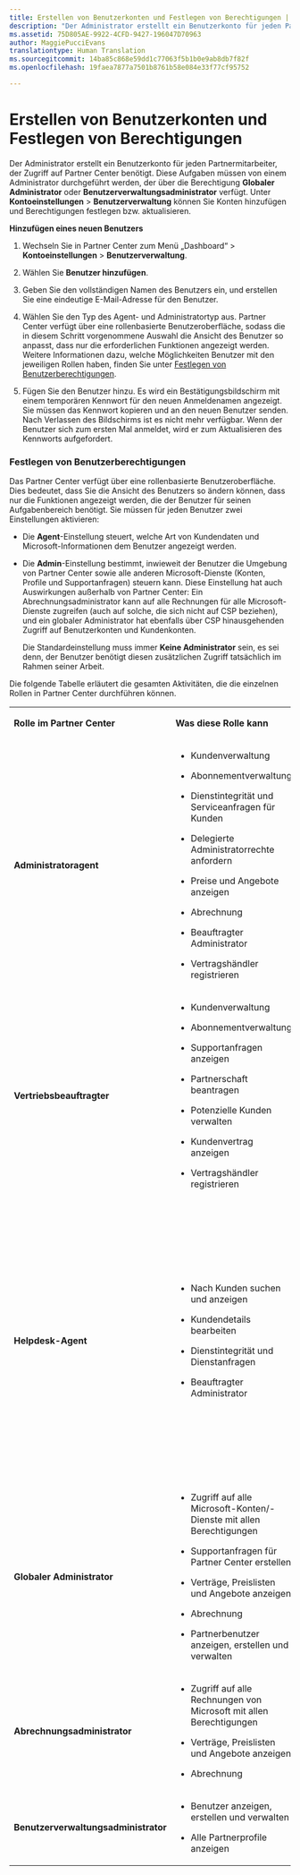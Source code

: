 ```yaml
---
title: Erstellen von Benutzerkonten und Festlegen von Berechtigungen | Partner Center
description: "Der Administrator erstellt ein Benutzerkonto für jeden Partnermitarbeiter, der Zugriff auf Partner Center benötigt."
ms.assetid: 75D805AE-9922-4CFD-9427-196047D70963
author: MaggiePucciEvans
translationtype: Human Translation
ms.sourcegitcommit: 14ba85c868e59dd1c77063f5b1b0e9ab8db7f82f
ms.openlocfilehash: 19faea7877a7501b8761b58e084e33f77cf95752

---
```


# Erstellen von Benutzerkonten und Festlegen von Berechtigungen


Der Administrator erstellt ein Benutzerkonto für jeden Partnermitarbeiter, der Zugriff auf Partner Center benötigt. Diese Aufgaben müssen von einem Administrator durchgeführt werden, der über die Berechtigung **Globaler Administrator** oder **Benutzerverwaltungsadministrator** verfügt. Unter **Kontoeinstellungen** &gt; **Benutzerverwaltung** können Sie Konten hinzufügen und Berechtigungen festlegen bzw. aktualisieren.

**Hinzufügen eines neuen Benutzers**

1.  Wechseln Sie in Partner Center zum Menü „Dashboard“ &gt; **Kontoeinstellungen** &gt; **Benutzerverwaltung**.
2.  Wählen Sie **Benutzer hinzufügen**.

3.  Geben Sie den vollständigen Namen des Benutzers ein, und erstellen Sie eine eindeutige E-Mail-Adresse für den Benutzer.

4.  Wählen Sie den Typ des Agent- und Administratortyp aus. Partner Center verfügt über eine rollenbasierte Benutzeroberfläche, sodass die in diesem Schritt vorgenommene Auswahl die Ansicht des Benutzer so anpasst, dass nur die erforderlichen Funktionen angezeigt werden. Weitere Informationen dazu, welche Möglichkeiten Benutzer mit den jeweiligen Rollen haben, finden Sie unter [Festlegen von Benutzerberechtigungen](#setuserpermissions).

5.  Fügen Sie den Benutzer hinzu. Es wird ein Bestätigungsbildschirm mit einem temporären Kennwort für den neuen Anmeldenamen angezeigt. Sie müssen das Kennwort kopieren und an den neuen Benutzer senden. Nach Verlassen des Bildschirms ist es nicht mehr verfügbar. Wenn der Benutzer sich zum ersten Mal anmeldet, wird er zum Aktualisieren des Kennworts aufgefordert.

### <a href="" id="setuserpermissions"></a>Festlegen von Benutzerberechtigungen

Das Partner Center verfügt über eine rollenbasierte Benutzeroberfläche. Dies bedeutet, dass Sie die Ansicht des Benutzers so ändern können, dass nur die Funktionen angezeigt werden, die der Benutzer für seinen Aufgabenbereich benötigt. Sie müssen für jeden Benutzer zwei Einstellungen aktivieren:

-   Die **Agent**-Einstellung steuert, welche Art von Kundendaten und Microsoft-Informationen dem Benutzer angezeigt werden.

-   Die **Admin**-Einstellung bestimmt, inwieweit der Benutzer die Umgebung von Partner Center sowie alle anderen Microsoft-Dienste (Konten, Profile und Supportanfragen) steuern kann. Diese Einstellung hat auch Auswirkungen außerhalb von Partner Center: Ein Abrechnungsadministrator kann auf alle Rechnungen für alle Microsoft-Dienste zugreifen (auch auf solche, die sich nicht auf CSP beziehen), und ein globaler Administrator hat ebenfalls über CSP hinausgehenden Zugriff auf Benutzerkonten und Kundenkonten.

    Die Standardeinstellung muss immer **Keine Administrator** sein, es sei denn, der Benutzer benötigt diesen zusätzlichen Zugriff tatsächlich im Rahmen seiner Arbeit.

Die folgende Tabelle erläutert die gesamten Aktivitäten, die die einzelnen Rollen in Partner Center durchführen können.

<table>
<colgroup>
<col width="33%" />
<col width="33%" />
<col width="33%" />
</colgroup>
<tbody>
<tr class="odd">
<td><p><strong>Rolle im Partner Center</strong></p></td>
<td><p><strong>Was diese Rolle kann</strong></p></td>
<td><p><strong>Was diese Rolle nicht kann</strong></p></td>
</tr>
<tr class="even">
<td><p><strong>Administratoragent</strong></p></td>
<td><ul>
<li><p>Kundenverwaltung</p></li>
<li><p>Abonnementverwaltung</p></li>
<li><p>Dienstintegrität und Serviceanfragen für Kunden</p></li>
<li><p>Delegierte Administratorrechte anfordern</p></li>
<li><p>Preise und Angebote anzeigen</p></li>
<li><p>Abrechnung</p></li>
<li><p>Beauftragter Administrator</p></li>
<li><p>Vertragshändler registrieren</p></li>
</ul></td>
<td><ul>
<li><p>Benutzerverwaltung</p></li>
<li><p>Serviceanfragen für Partner Center</p></li>
</ul></td>
</tr>
<tr class="odd">
<td><p><strong>Vertriebsbeauftragter</strong></p></td>
<td><ul>
<li><p>Kundenverwaltung</p></li>
<li><p>Abonnementverwaltung</p></li>
<li><p>Supportanfragen anzeigen</p></li>
<li><p>Partnerschaft beantragen</p></li>
<li><p>Potenzielle Kunden verwalten</p></li>
<li><p>Kundenvertrag anzeigen</p></li>
<li><p>Vertragshändler registrieren</p></li>
</ul></td>
<td><ul>
<li><p>Supportanfragen für Dienste oder Partner Center erstellen</p></li>
<li><p>Supportanfragen lösen</p></li>
<li><p>Dienstintegrität anzeigen</p></li>
<li><p>Preise und Angebote anzeigen</p></li>
<li><p>Abrechnung</p></li>
<li><p>Beauftragter Administrator</p></li>
</ul></td>
</tr>
<tr class="even">
<td><p><strong>Helpdesk-Agent</strong></p></td>
<td><ul>
<li><p>Nach Kunden suchen und anzeigen</p></li>
<li><p>Kundendetails bearbeiten</p></li>
<li><p>Dienstintegrität und Dienstanfragen</p></li>
<li><p>Beauftragter Administrator</p></li>
</ul></td>
<td><ul>
<li><p>Partnerprofile anzeigen</p></li>
<li><p>Neuen Kundeneintrag erstellen</p></li>
<li><p>Rechnungsinformationen des Kunden bearbeiten</p></li>
<li><p>Abonnementverwaltung</p></li>
<li><p>Partnerschaft beantragen</p></li>
<li><p>Potenzielle Kunden verwalten</p></li>
<li><p>Preise und Angebote anzeigen</p></li>
<li><p>Kundenvertrag anzeigen</p></li>
<li><p>Abrechnung</p></li>
<li><p>Vertragshändler registrieren</p></li>
</ul></td>
</tr>
<tr class="odd">
<td><p><strong>Globaler Administrator</strong></p></td>
<td><ul>
<li><p>Zugriff auf alle Microsoft-Konten/-Dienste mit allen Berechtigungen</p></li>
<li><p>Supportanfragen für Partner Center erstellen</p></li>
<li><p>Verträge, Preislisten und Angebote anzeigen</p></li>
<li><p>Abrechnung</p></li>
<li><p>Partnerbenutzer anzeigen, erstellen und verwalten</p></li>
</ul></td>
<td></td>
</tr>
<tr class="even">
<td><p><strong>Abrechnungsadministrator</strong></p></td>
<td><ul>
<li><p>Zugriff auf alle Rechnungen von Microsoft mit allen Berechtigungen</p></li>
<li><p>Verträge, Preislisten und Angebote anzeigen</p></li>
<li><p>Abrechnung</p></li>
</ul></td>
<td></td>
</tr>
<tr class="odd">
<td><p><strong>Benutzerverwaltungsadministrator</strong></p></td>
<td><ul>
<li><p>Benutzer anzeigen, erstellen und verwalten</p></li>
<li><p>Alle Partnerprofile anzeigen</p></li>
</ul></td>
<td></td>
</tr>
</tbody>
</table>

 

 

 






<!--HONumber=Nov16_HO4-->


